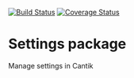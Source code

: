 [![Build Status](https://travis-ci.org/Cantik-Music-Player/settings.svg?branch=master)](https://travis-ci.org/Cantik-Music-Player/settings)
[![Coverage Status](https://coveralls.io/repos/github/Cantik-Music-Player/settings/badge.svg?branch=master)](https://coveralls.io/github/Cantik-Music-Player/settings?branch=master)

# Settings package

Manage settings in Cantik
